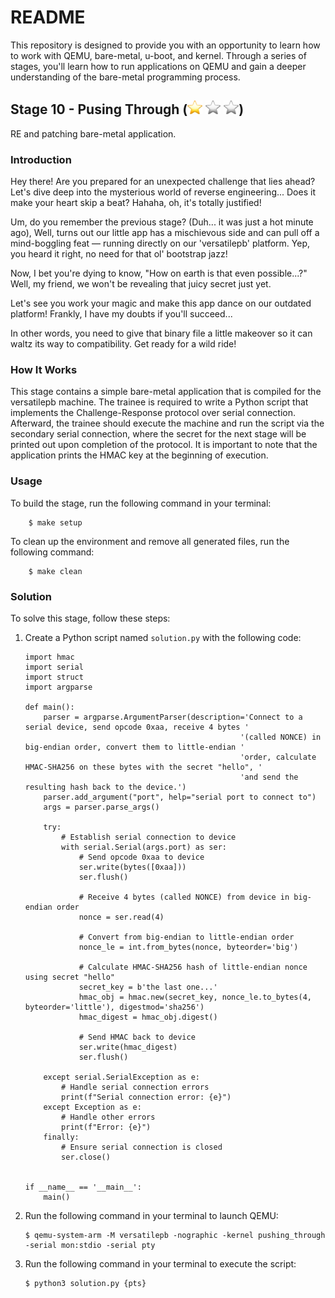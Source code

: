 # README

This repository is designed to provide you with an opportunity to learn how to work with QEMU, bare-metal, u-boot, and kernel. Through a series of stages, you'll learn how to run applications on QEMU and gain a deeper understanding of the bare-metal programming process.

## Stage 10 - Pusing Through (![](../../resources/star.png) ![](../../resources/bstar.png) ![](../../resources/bstar.png))

RE and patching bare-metal application.

### Introduction

Hey there! Are you prepared for an unexpected challenge that lies ahead?
Let's dive deep into the mysterious world of reverse engineering... 
Does it make your heart skip a beat? Hahaha, oh, it's totally justified!

Um, do you remember the previous stage? (Duh... it was just a hot minute ago),
Well, turns out our little app has a mischievous side and can pull off a mind-boggling feat — running directly on our 'versatilepb' platform.
Yep, you heard it right, no need for that ol' bootstrap jazz!

Now, I bet you're dying to know, "How on earth is that even possible...?" 
Well, my friend, we won't be revealing that juicy secret just yet.

Let's see you work your magic and make this app dance on our outdated platform! 
Frankly, I have my doubts if you'll succeed...

In other words, you need to give that binary file a little makeover so it can waltz its way to compatibility.
Get ready for a wild ride!

### How It Works

This stage contains a simple bare-metal application that is compiled for the versatilepb machine. The trainee is required to write a Python script that implements the Challenge-Response protocol over serial connection.
Afterward, the trainee should execute the machine and run the script via the secondary serial connection, where the secret for the next stage will be printed out upon completion of the protocol. It is important to note that the application prints the HMAC key at the beginning of execution.

### Usage

To build the stage, run the following command in your terminal:
```
    $ make setup
```

To clean up the environment and remove all generated files, run the following command:
```
    $ make clean
```

### Solution

To solve this stage, follow these steps:

1. Create a Python script named `solution.py` with the following code:

    ```
    import hmac
    import serial
    import struct
    import argparse

    def main():
        parser = argparse.ArgumentParser(description='Connect to a serial device, send opcode 0xaa, receive 4 bytes '
                                                    '(called NONCE) in big-endian order, convert them to little-endian '
                                                    'order, calculate HMAC-SHA256 on these bytes with the secret "hello", '
                                                    'and send the resulting hash back to the device.')
        parser.add_argument("port", help="serial port to connect to")
        args = parser.parse_args()

        try:
            # Establish serial connection to device
            with serial.Serial(args.port) as ser:
                # Send opcode 0xaa to device
                ser.write(bytes([0xaa]))
                ser.flush()

                # Receive 4 bytes (called NONCE) from device in big-endian order
                nonce = ser.read(4)

                # Convert from big-endian to little-endian order
                nonce_le = int.from_bytes(nonce, byteorder='big')

                # Calculate HMAC-SHA256 hash of little-endian nonce using secret "hello"
                secret_key = b'the last one...'
                hmac_obj = hmac.new(secret_key, nonce_le.to_bytes(4, byteorder='little'), digestmod='sha256')
                hmac_digest = hmac_obj.digest()

                # Send HMAC back to device
                ser.write(hmac_digest)
                ser.flush()

        except serial.SerialException as e:
            # Handle serial connection errors
            print(f"Serial connection error: {e}")
        except Exception as e:
            # Handle other errors
            print(f"Error: {e}")
        finally:
            # Ensure serial connection is closed
            ser.close()


    if __name__ == '__main__':
        main()
    ```
2. Run the following command in your terminal to launch QEMU:

    ```
    $ qemu-system-arm -M versatilepb -nographic -kernel pushing_through -serial mon:stdio -serial pty
    ```

3. Run the following command in your terminal to execute the script:

    ```
    $ python3 solution.py {pts}
    ```
